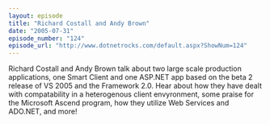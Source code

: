 ```yaml
---
layout: episode
title: "Richard Costall and Andy Brown"
date: "2005-07-31"
episode_number: "124"
episode_url: "http://www.dotnetrocks.com/default.aspx?ShowNum=124"
---
```


Richard Costall and Andy Brown talk about two large scale production applications, one Smart Client and one ASP.NET app based on the beta 2 release of VS 2005 and the Framework 2.0.  Hear about how they have dealt with compatability in a heterogenous client envyronment, some praise for the Microsoft Ascend program, how they utilize Web Services and ADO.NET, and more!
